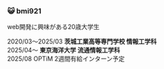 ### 😺 bmi921
web開発に興味がある20歳大学生

2020/03～2025/03 **茨城工業高等専門学校 情報工学科**  
2025/04～ **東京海洋大学 流通情報工学科**   
2025/08 OPTiM 2週間有給インターン予定

